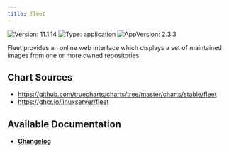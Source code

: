 ```yaml
---
title: fleet
---
```


![Version: 11.1.14](https://img.shields.io/badge/Version-11.1.14-informational?style=flat-square) ![Type: application](https://img.shields.io/badge/Type-application-informational?style=flat-square) ![AppVersion: 2.3.3](https://img.shields.io/badge/AppVersion-2.3.3-informational?style=flat-square)

Fleet provides an online web interface which displays a set of maintained images from one or more owned repositories.

## Chart Sources

- https://github.com/truecharts/charts/tree/master/charts/stable/fleet
- https://ghcr.io/linuxserver/fleet

## Available Documentation

- [**Changelog**](./CHANGELOG.md)
